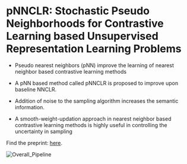 
# pNNCLR: Stochastic Pseudo Neighborhoods for Contrastive Learning based Unsupervised Representation Learning Problems

* Pseudo nearest neighbors (pNN) improve the learning of nearest neighbor based contrastive learning methods

* A pNN based method called pNNCLR is proposed to improve upon baseline NNCLR.
  
* Addition of noise to the sampling algorithm increases the semantic information.

* A smooth-weight-updation approach in nearest neighbor based contrastive learning methods is highly useful in controlling the uncertainty in sampling
 

Find the preprint: [here](https://arxiv.org/abs/2308.06983).

![Overall_Pipeline](https://github.com/mb16biswas/pnnclr/assets/64213233/b1ef4dd7-9fc3-4854-b100-260cd59c3b70)
